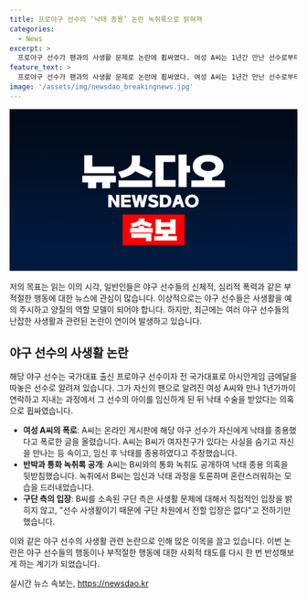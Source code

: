 ```yaml
---
title: 프로야구 선수의 ‘낙태 종용’ 논란 녹취록으로 밝혀져
categories:
  - News
excerpt: >
  프로야구 선수가 팬과의 사생활 문제로 논란에 휩싸였다. 여성 A씨는 1년간 만난 선수로부터 임신 후 낙태를 종용당했다고 주장하며 증거 사진과 통화 녹취를 공개했다. 야구 구단은 사실관계를 확인 중이지만, 선수의 사생활이라는 이유로 입장을 전하지 않았다. 이와 함께 프로스포츠계에서 선수들의 사생활 논란이 잇달아 발생하며 눈길을 끌고 있는 상황이다. 최근에는 농구 선수의 협박 문제와 축구 선수의 성병 감염 사건도 함께 언급되고 있다.
feature_text: >
  프로야구 선수가 팬과의 사생활 문제로 논란에 휩싸였다. 여성 A씨는 1년간 만난 선수로부터 임신 후 낙태를 종용당했다고 주장하며 증거 사진과 통화 녹취를 공개했다. 야구 구단은 사실관계를 확인 중이지만, 선수의 사생활이라는 이유로 입장을 전하지 않았다. 이와 함께 프로스포츠계에서 선수들의 사생활 논란이 잇달아 발생하며 눈길을 끌고 있는 상황이다. 최근에는 농구 선수의 협박 문제와 축구 선수의 성병 감염 사건도 함께 언급되고 있다.
image: '/assets/img/newsdao_breakingnews.jpg'
---
```


<p><img src="/assets/img/newsdao_breakingnews.jpg" alt="ontimetimes 속보" /></p>

<p>저의 목표는 읽는 이의 시각, 일반인들은 야구 선수들의 신체적, 심리적 폭력과 같은 부적절한 행동에 대한 뉴스에 관심이 많습니다. 이상적으로는 야구 선수들은 사생활을 예의 주시하고 양질의 역할 모델이 되어야 합니다. 하지만, 최근에는 여러 야구 선수들의 난잡한 사생활과 관련된 논란이 연이어 발생하고 있습니다.</p>

<h2 data-ke-size="size26">야구 선수의 사생활 논란</h2>

<p>해당 야구 선수는 국가대표 출신 프로야구 선수이자 전 국가대표로 아시안게임 금메달을 따놓은 선수로 알려져 있습니다. 그가 자신의 팬으로 알려진 여성 A씨와 만나 1년가까이 연락하고 지내는 과정에서 그 선수의 아이를 임신하게 된 뒤 낙태 수술을 받았다는 의혹으로 휩싸였습니다.</p>

<ul>
    <li><b>여성 A씨의 폭로</b>: A씨는 온라인 게시판에 해당 야구 선수가 자신에게 낙태를 종용했다고 폭로한 글을 올렸습니다. A씨는 B씨가 여자친구가 있다는 사실을 숨기고 자신을 만나는 등 속이고, 임신 후 낙태를 종용하였다고 주장했습니다.</li>
    <li><b>반박과 통화 녹취록 공개</b>: A씨는 B씨와의 통화 녹취도 공개하여 낙태 종용 의혹을 뒷받침했습니다. 녹취에서 B씨는 임신과 낙태 과정을 토론하며 혼란스러워하는 모습을 드러내었습니다.</li>
    <li><b>구단 측의 입장</b>: B씨를 소속된 구단 측은 사생활 문제에 대해서 직접적인 입장을 밝히지 않고, "선수 사생활이기 때문에 구단 차원에서 전할 입장은 없다"고 전하기만 했습니다.</li>
</ul>

<p>이와 같은 야구 선수의 사생활 관련 논란으로 인해 많은 이목을 끌고 있습니다. 이번 논란은 야구 선수들의 행동이나 부적절한 행동에 대한 사회적 태도를 다시 한 번 반성해보게 하는 계기가 되었습니다.</p>
실시간 뉴스 속보는, <a href="https://newsdao.kr" rel="dofollow">https://newsdao.kr</a>


